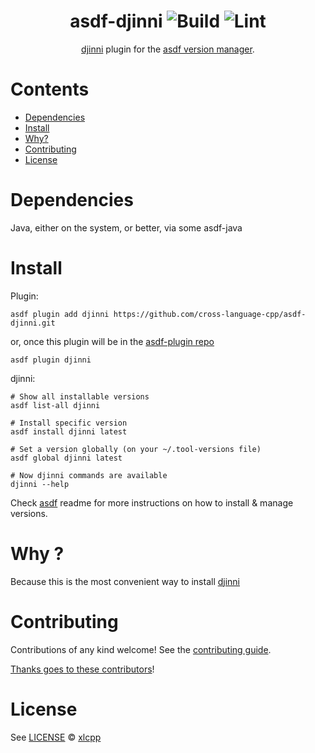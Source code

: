 <div align="center">

# asdf-djinni ![Build](https://github.com/cross-language-cpp/asdf-djinni/workflows/Build/badge.svg?event=push&branch=main) ![Lint](https://github.com/cross-language-cpp/asdf-djinni/workflows/Lint/badge.svg?event=push&branch=main)

[djinni](https://djinni.xlcpp.dev) plugin for the [asdf version manager](https://asdf-vm.com).

</div>

# Contents

- [Dependencies](#dependencies)
- [Install](#install)
- [Why?](#why)
- [Contributing](#contributing)
- [License](#license)

# Dependencies

Java, either on the system, or better, via some asdf-java

# Install

Plugin:

```shell
asdf plugin add djinni https://github.com/cross-language-cpp/asdf-djinni.git
```

or, once this plugin will be in the [asdf-plugin repo](https://github.com/asdf-vm/asdf-plugins)

```shell
asdf plugin djinni
```


djinni:

```shell
# Show all installable versions
asdf list-all djinni

# Install specific version
asdf install djinni latest

# Set a version globally (on your ~/.tool-versions file)
asdf global djinni latest

# Now djinni commands are available
djinni --help
```

Check [asdf](https://github.com/asdf-vm/asdf) readme for more instructions on how to
install & manage versions.

# Why ?

Because this is the most convenient way to install [djinni](https://djinni.xlcpp.dev)

# Contributing

Contributions of any kind welcome! See the [contributing guide](contributing.md).

[Thanks goes to these contributors](https://github.com/cross-language-cpp/asdf-djinni/graphs/contributors)!

# License

See [LICENSE](LICENSE) © [xlcpp](https://github.com/cross-language-cpp/)
